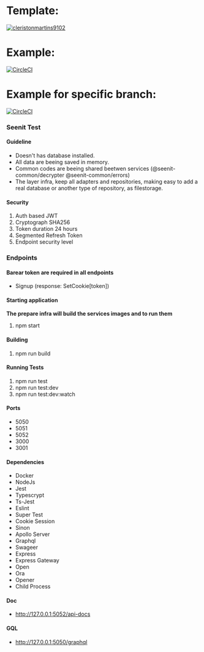 # Template:
[![cleristonmartins9102](https://circleci.com/gh/cleristonmartins9102/Seenit.svg?style=svg)](<LINK>)

# Example:
[![CircleCI](https://circleci.com/gh/circleci/circleci-docs.svg?style=svg)](https://circleci.com/gh/circleci/circleci-docs)

# Example for specific branch:
[![CircleCI](https://circleci.com/gh/circleci/circleci-docs/tree/teesloane-patch-5.svg?style=svg)](https://circleci.com/gh/circleci/circleci-docs/?branch=teesloane-patch-5)

### Seenit Test

#### Guideline
* Doesn't has database installed.
* All data are beeing saved in memory.
* Common codes are beeing shared beetwen services (@seenit-common/decrypter @seenit-common/errors)
* The layer infra, keep all adapters and repositories, making easy to add a real database or another type of repository, as filestorage.

#### Security
1. Auth based JWT
2. Cryptograph SHA256
3. Token duration 24 hours
4. Segmented Refresh Token
5. Endpoint security level


### Endpoints
#### __Barear token are required in all endpoints__
- Signup (response: SetCookie[token])



#### Starting application
__The prepare infra will build the services images and to run them__

1. npm start

#### Building
1. npm run build

#### Running Tests
1. npm run test
2. npm run test:dev
2. npm run test:dev:watch

#### Ports 
* 5050
* 5051
* 5052
* 3000
* 3001

#### Dependencies
* Docker
* NodeJs
* Jest
* Typescrypt
* Ts-Jest
* Eslint
* Super Test
* Cookie Session
* Sinon
* Apollo Server
* Graphql
* Swageer
* Express
* Express Gateway
* Open
* Ora
* Opener
* Child Process

#### Doc
* http://127.0.0.1:5052/api-docs

#### GQL
* http://127.0.0.1:5050/graphql
